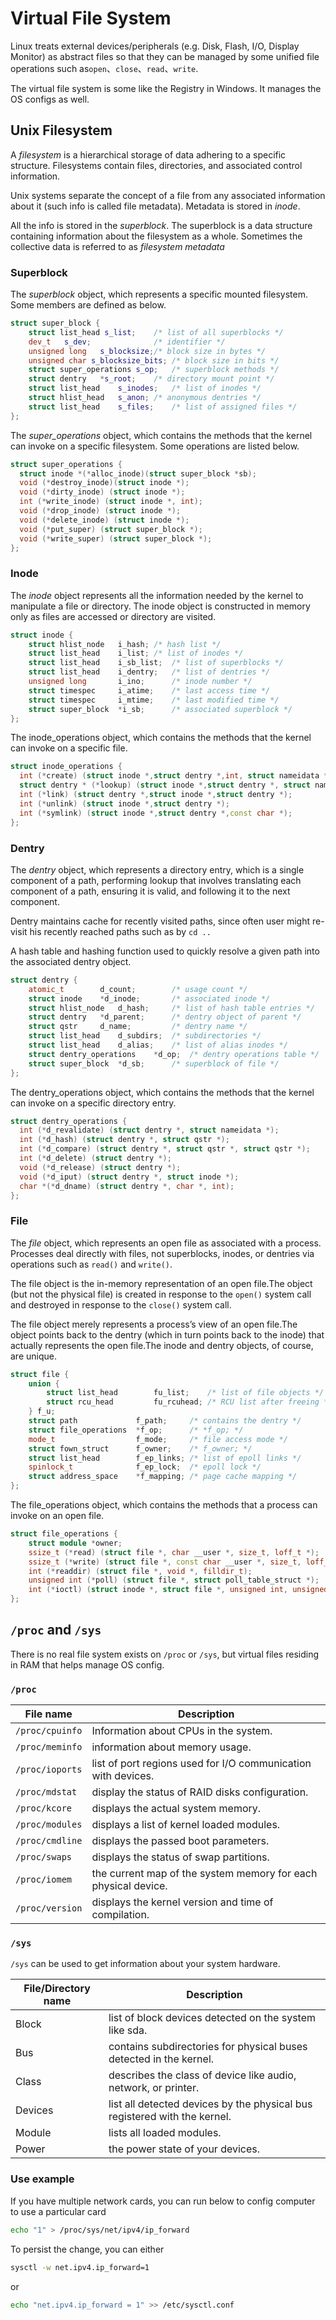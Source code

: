 # Virtual File System

Linux treats external devices/peripherals (e.g. Disk, Flash, I/O, Display Monitor) as abstract files so that they can be managed by some unified file operations such as`open`、`close`、`read`、`write`.

The virtual file system is some like the Registry in Windows. It manages the OS configs as well.

## Unix Filesystem

A *filesystem* is a hierarchical storage of data adhering to a specific structure. Filesystems contain files, directories, and associated control information.

Unix systems separate the concept of a file from any associated information about it (such info is called file metadata). Metadata is stored in *inode*.

All the info is stored in the *superblock*. The superblock is a data structure containing information
about the filesystem as a whole. Sometimes the collective data is referred to as *filesystem metadata*


### Superblock

The *superblock* object, which represents a specific mounted filesystem.
Some members are defined as below.

```cpp
struct super_block {
    struct list_head s_list;    /* list of all superblocks */
    dev_t   s_dev;              /* identifier */
    unsigned long   s_blocksize;/* block size in bytes */
    unsigned char s_blocksize_bits; /* block size in bits */
    struct super_operations s_op;   /* superblock methods */
    struct dentry   *s_root;    /* directory mount point */
    struct list_head    s_inodes;   /* list of inodes */
    struct hlist_head   s_anon; /* anonymous dentries */
    struct list_head    s_files;    /* list of assigned files */
};
```

The *super_operations* object, which contains the methods that the kernel can invoke on a specific filesystem.
Some operations are listed below.
```cpp
struct super_operations {
  struct inode *(*alloc_inode)(struct super_block *sb);
  void (*destroy_inode)(struct inode *);
  void (*dirty_inode) (struct inode *);
  int (*write_inode) (struct inode *, int);
  void (*drop_inode) (struct inode *);
  void (*delete_inode) (struct inode *);
  void (*put_super) (struct super_block *);
  void (*write_super) (struct super_block *);
};
```

### Inode

The *inode* object represents all the information needed by the kernel to manipulate a file or directory. The inode object is constructed in memory only as files are accessed or directory are visited.
```cpp
struct inode {
    struct hlist_node   i_hash; /* hash list */
    struct list_head    i_list; /* list of inodes */
    struct list_head    i_sb_list;  /* list of superblocks */
    struct list_head    i_dentry;   /* list of dentries */
    unsigned long       i_ino;      /* inode number */
    struct timespec     i_atime;    /* last access time */
    struct timespec     i_mtime;    /* last modified time */
    struct super_block  *i_sb;      /* associated superblock */
};
```

The inode_operations object, which contains the methods that the kernel can invoke on a specific file.
```cpp
struct inode_operations {
  int (*create) (struct inode *,struct dentry *,int, struct nameidata *);
  struct dentry * (*lookup) (struct inode *,struct dentry *, struct nameidata *);
  int (*link) (struct dentry *,struct inode *,struct dentry *);
  int (*unlink) (struct inode *,struct dentry *);
  int (*symlink) (struct inode *,struct dentry *,const char *);
};
```

### Dentry

The *dentry* object, which represents a directory entry, which is a single component of a path, performing lookup that involves translating each component of a path, ensuring it is valid, and following it to the next component.

Dentry maintains cache for recently visited paths, since often user might re-visit his recently reached paths such as by `cd ..` 

A hash table and hashing function used to quickly resolve a given path into the associated dentry object.
```cpp
struct dentry {
    atomic_t        d_count;        /* usage count */
    struct inode    *d_inode;       /* associated inode */
    struct hlist_node   d_hash;     /* list of hash table entries */
    struct dentry   *d_parent;      /* dentry object of parent */
    struct qstr     d_name;         /* dentry name */
    struct list_head    d_subdirs;  /* subdirectories */
    struct list_head    d_alias;    /* list of alias inodes */
    struct dentry_operations    *d_op;  /* dentry operations table */
    struct super_block  *d_sb;      /* superblock of file */
};
```

The dentry_operations object, which contains the methods that the kernel can invoke on a specific directory entry.
```cpp
struct dentry_operations {
  int (*d_revalidate) (struct dentry *, struct nameidata *);
  int (*d_hash) (struct dentry *, struct qstr *);
  int (*d_compare) (struct dentry *, struct qstr *, struct qstr *);
  int (*d_delete) (struct dentry *);
  void (*d_release) (struct dentry *);
  void (*d_iput) (struct dentry *, struct inode *);
  char *(*d_dname) (struct dentry *, char *, int);
};
```

### File 

The *file* object, which represents an open file as associated with a process. Processes deal directly with files, not superblocks, inodes, or dentries via operations such as `read()` and `write()`.

The file object is the in-memory representation of an open file.The object (but not the physical file) is created in response to the `open()` system call and destroyed in
response to the `close()` system call.

The file object merely represents a process’s view of an open file.The object points back to the dentry (which in turn points back to the inode) that actually represents the open file.The inode and dentry objects, of course, are unique.

```cpp
struct file {
    union {
        struct list_head        fu_list;    /* list of file objects */
        struct rcu_head         fu_rcuhead; /* RCU list after freeing */
    } f_u;
    struct path             f_path;     /* contains the dentry */
    struct file_operations  *f_op;      /* *f_op; */
    mode_t                  f_mode;     /* file access mode */
    struct fown_struct      f_owner;    /* f_owner; */
    struct list_head        f_ep_links; /* list of epoll links */
    spinlock_t              f_ep_lock;  /* epoll lock */
    struct address_space    *f_mapping; /* page cache mapping */
};
```

The file_operations object, which contains the methods that a process can invoke on an open file.
```cpp
struct file_operations {
    struct module *owner;
    ssize_t (*read) (struct file *, char __user *, size_t, loff_t *);
    ssize_t (*write) (struct file *, const char __user *, size_t, loff_t *);
    int (*readdir) (struct file *, void *, filldir_t);
    unsigned int (*poll) (struct file *, struct poll_table_struct *);
    int (*ioctl) (struct inode *, struct file *, unsigned int, unsigned long);
};
```

## `/proc` and `/sys`

There is no real file system exists on `/proc` or `/sys`, but virtual files residing in RAM that helps manage OS config. 

### `/proc`

|File name|Description|
|-|-|
|`/proc/cpuinfo`|	Information about CPUs in the system.
|`/proc/meminfo`|	information about memory usage.
|`/proc/ioports`|	list of port regions used for I/O communication with devices.
|`/proc/mdstat`|	display the status of RAID disks configuration.
|`/proc/kcore`|	displays the actual system memory.
|`/proc/modules`|	displays a list of kernel loaded modules.
|`/proc/cmdline`|	displays the passed boot parameters.
|`/proc/swaps`|	displays the status of swap partitions.
|`/proc/iomem`|	the current map of the system memory for each physical device.
|`/proc/version`|	displays the kernel version and time of compilation.
### `/sys`

`/sys` can be used to get information about your system hardware.

|File/Directory name|Description|
|-|-|
|Block|	list of block devices detected on the system like sda.
|Bus|	contains subdirectories for physical buses detected in the kernel.
|Class|	describes the class of device like audio, network, or printer.
|Devices|	list all detected devices by the physical bus registered with the kernel.
|Module|	lists all loaded modules.
|Power|	the power state of your devices.

### Use example

If you have multiple network cards, you can run below to config computer to use a particular card
```bash
echo "1" > /proc/sys/net/ipv4/ip_forward
``` 

To persist the change, you can either
```bash
sysctl -w net.ipv4.ip_forward=1
```
or
```bash
echo "net.ipv4.ip_forward = 1" >> /etc/sysctl.conf
```